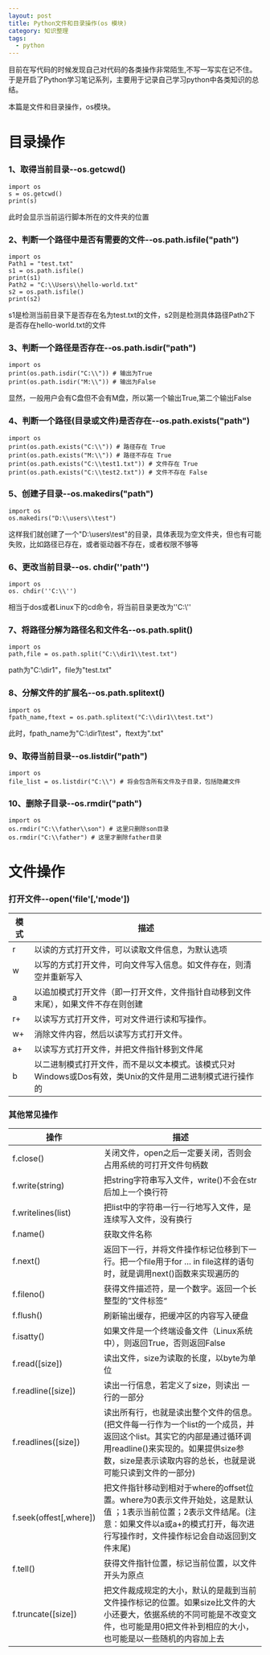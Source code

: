 ```yaml
---
layout: post
title: Python文件和目录操作(os 模块)
category: 知识整理
tags:
  - python
---
```


目前在写代码的时候发现自己对代码的各类操作非常陌生,不写一写实在记不住。于是开启了Python学习笔记系列，主要用于记录自己学习python中各类知识的总结。

本篇是文件和目录操作，os模块。

# 目录操作

### 1、取得当前目录--os.getcwd()
```
import os
s = os.getcwd()
print(s)
```
此时会显示当前运行脚本所在的文件夹的位置

### 2、判断一个路径中是否有需要的文件--os.path.isfile("path")
```
import os
Path1 = "test.txt"
s1 = os.path.isfile()
print(s1)
Path2 = "C:\\Users\\hello-world.txt"
s2 = os.path.isfile()
print(s2)
```
s1是检测当前目录下是否存在名为test.txt的文件，s2则是检测具体路径Path2下是否存在hello-world.txt的文件

### 3、判断一个路径是否存在--os.path.isdir("path")
```
import os
print(os.path.isdir("C:\\")) # 输出为True
print(os.path.isdir("M:\\")) # 输出为False
```
显然，一般用户会有C盘但不会有M盘，所以第一个输出True,第二个输出False

### 4、判断一个路径(目录或文件)是否存在--os.path.exists("path")
```
import os
print(os.path.exists("C:\\")) # 路径存在 True
print(os.path.exists("M:\\")) # 路径不存在 True
print(os.path.exists("C:\\test1.txt")) # 文件存在 True
print(os.path.exists("C:\\test2.txt")) # 文件不存在 False
```

### 5、创建子目录--os.makedirs("path")
```
import os
os.makedirs("D:\\users\\test")
```
这样我们就创建了一个"D:\\users\\test"的目录，具体表现为空文件夹，但也有可能失败，比如路径已存在，或者驱动器不存在，或者权限不够等

### 6、更改当前目录--os. chdir(''path'')
```
import os
os. chdir(''C:\\'')
```
相当于dos或者Linux下的cd命令，将当前目录更改为''C:\\''

### 7、将路径分解为路径名和文件名--os.path.split()
```
import os
path,file = os.path.split("C:\\dir1\\test.txt")
```
path为"C:\\dir1"，file为"test.txt"

### 8、分解文件的扩展名--os.path.splitext()
```
import os
fpath_name,ftext = os.path.splitext("C:\\dir1\\test.txt")
```
此时，fpath_name为"C:\\dir1\\test"，ftext为".txt"

### 9、取得当前目录--os.listdir("path")
```
import os
file_list = os.listdir("C:\\") # 将会包含所有文件及子目录，包括隐藏文件
```

### 10、删除子目录--os.rmdir("path")
```
import os
os.rmdir("C:\\father\\son") # 这里只删除son目录
os.rmdir("C:\\father") # 这里才删除father目录
```

# 文件操作

### 打开文件--open('file'[,'mode'])

| 模式 | 描述 |
| ---- | ---- |
| r | 以读的方式打开文件，可以读取文件信息，为默认选项 |
| w | 以写的方式打开文件，可向文件写入信息。如文件存在，则清空并重新写入 |
| a | 以追加模式打开文件（即一打开文件，文件指针自动移到文件末尾），如果文件不存在则创建 |
| r+ | 以读写方式打开文件，可对文件进行读和写操作。 |
| w+ | 消除文件内容，然后以读写方式打开文件。 |
| a+ | 以读写方式打开文件，并把文件指针移到文件尾 |
| b | 以二进制模式打开文件，而不是以文本模式。该模式只对Windows或Dos有效，类Unix的文件是用二进制模式进行操作的 |

### 其他常见操作

| 操作 | 描述|
| --- | ---|
| f.close() | 关闭文件，open之后一定要关闭，否则会占用系统的可打开文件句柄数 |
| f.write(string) | 把string字符串写入文件，write()不会在str后加上一个换行符 |
| f.writelines(list) | 把list中的字符串一行一行地写入文件，是连续写入文件，没有换行 |
| f.name() | 获取文件名称 |
| f.next() | 返回下一行，并将文件操作标记位移到下一行。把一个file用于for … in file这样的语句时，就是调用next()函数来实现遍历的 |
| f.fileno() | 获得文件描述符，是一个数字。返回一个长整型的”文件标签“ |
| f.flush() | 刷新输出缓存，把缓冲区的内容写入硬盘 |
| f.isatty() | 如果文件是一个终端设备文件（Linux系统中），则返回True，否则返回False |
| f.read([size]) | 读出文件，size为读取的长度，以byte为单位 |
| f.readline([size]) | 读出一行信息，若定义了size，则读出 一行的一部分 |
| f.readlines([size]) | 读出所有行，也就是读出整个文件的信息。(把文件每一行作为一个list的一个成员，并返回这个list。其实它的内部是通过循环调用readline()来实现的。如果提供size参数，size是表示读取内容的总长，也就是说可能只读到文件的一部分) |
| f.seek(offest[,where]) | 把文件指针移动到相对于where的offset位置。where为0表示文件开始处，这是默认值 ；1表示当前位置；2表示文件结尾。(注意：如果文件以a或a+的模式打开，每次进行写操作时，文件操作标记会自动返回到文件末尾) |
| f.tell() | 获得文件指针位置，标记当前位置，以文件开头为原点 |
| f.truncate([size]) | 把文件裁成规定的大小，默认的是裁到当前文件操作标记的位置。如果size比文件的大小还要大，依据系统的不同可能是不改变文件，也可能是用0把文件补到相应的大小，也可能是以一些随机的内容加上去 |




